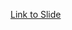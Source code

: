 [Link to Slide](https://docs.google.com/presentation/d/1FaIJHUcx2xGKhoGb_-cDXtpChrSdBDgu/edit#slide=id.p1)